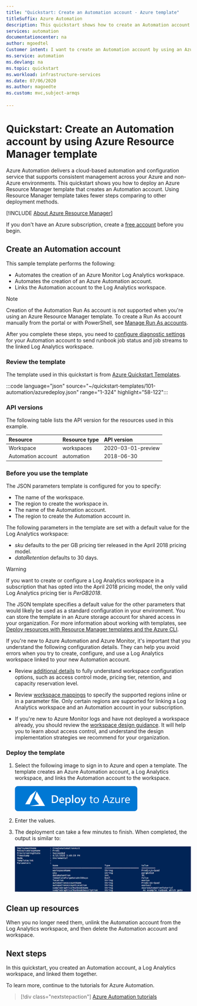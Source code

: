 ```yaml
---
title: "Quickstart: Create an Automation account - Azure template"
titleSuffix: Azure Automation
description: This quickstart shows how to create an Automation account by using the Azure Resource Manager template.
services: automation
documentationcenter: na
author: mgoedtel
Customer intent: I want to create an Automation account by using an Azure Resource Manager template so that I can automate processes with runbooks.
ms.service: automation
ms.devlang: na
ms.topic: quickstart
ms.workload: infrastructure-services
ms.date: 07/06/2020
ms.author: magoedte
ms.custom: mvc,subject-armqs

---
```


# Quickstart: Create an Automation account by using Azure Resource Manager template

Azure Automation delivers a cloud-based automation and configuration service that supports consistent management across your Azure and non-Azure environments. This quickstart shows you how to deploy an Azure Resource Manager template that creates an Automation account. Using Resource Manager template takes fewer steps comparing to other deployment methods.

[!INCLUDE [About Azure Resource Manager](../../includes/resource-manager-quickstart-introduction.md)]

If you don't have an Azure subscription, create a [free account](https://azure.microsoft.com/free/?WT.mc_id=A261C142F) before you begin.

## Create an Automation account

This sample template performs the following:

* Automates the creation of an Azure Monitor Log Analytics workspace.
* Automates the creation of an Azure Automation account.
* Links the Automation account to the Log Analytics workspace.

>[!NOTE]
>Creation of the Automation Run As account is not supported when you're using an Azure Resource Manager template. To create a Run As account manually from the portal or with PowerShell, see [Manage Run As accounts](manage-runas-account.md).

After you complete these steps, you need to [configure diagnostic settings](automation-manage-send-joblogs-log-analytics.md) for your Automation account to send runbook job status and job streams to the linked Log Analytics workspace.

### Review the template

The template used in this quickstart is from [Azure Quickstart Templates](https://raw.githubusercontent.com/Azure/azure-quickstart-templates/master/101-automation/azuredeploy.json).

:::code language="json" source="~/quickstart-templates/101-automation/azuredeploy.json" range="1-324" highlight="58-122":::

### API versions

The following table lists the API version for the resources used in this example.

| Resource | Resource type | API version |
|:---|:---|:---|
| Workspace | workspaces | 2020-03-01-preview |
| Automation account | automation | 2018-06-30 |

### Before you use the template

The JSON parameters template is configured for you to specify:

* The name of the workspace.
* The region to create the workspace in.
* The name of the Automation account.
* The region to create the Automation account in.

The following parameters in the template are set with a default value for the Log Analytics workspace:

* *sku* defaults to the per GB pricing tier released in the April 2018 pricing model.
* *dataRetention* defaults to 30 days.

>[!WARNING]
>If you want to create or configure a Log Analytics workspace in a subscription that has opted into the April 2018 pricing model, the only valid Log Analytics pricing tier is *PerGB2018*.
>

The JSON template specifies a default value for the other parameters that would likely be used as a standard configuration in your environment. You can store the template in an Azure storage account for shared access in your organization. For more information about working with templates, see [Deploy resources with Resource Manager templates and the Azure CLI](../azure-resource-manager/templates/deploy-cli.md).

If you're new to Azure Automation and Azure Monitor, it's important that you understand the following configuration details. They can help you avoid errors when you try to create, configure, and use a Log Analytics workspace linked to your new Automation account.

* Review [additional details](../azure-monitor/platform/template-workspace-configuration.md#create-a-log-analytics-workspace) to fully understand workspace configuration options, such as access control mode, pricing tier, retention, and capacity reservation level.

* Review [workspace mappings](how-to/region-mappings.md) to specify the supported regions inline or in a parameter file. Only certain regions are supported for linking a Log Analytics workspace and an Automation account in your subscription.

* If you're new to Azure Monitor logs and have not deployed a workspace already, you should review the [workspace design guidance](../azure-monitor/platform/design-logs-deployment.md). It will help you to learn about access control, and understand the design implementation strategies we recommend for your organization.

### Deploy the template

1. Select the following image to sign in to Azure and open a template. The template creates an Azure Automation account, a Log Analytics workspace, and links the Automation account to the workspace.

    [![Deploy to Azure](../media/template-deployments/deploy-to-azure.svg)](https://portal.azure.com/#create/Microsoft.Template/uri/https%3A%2F%2Fraw.githubusercontent.com%2FAzure%2Fazure-quickstart-templates%2Fmaster%2F101-automation%2Fazuredeploy.json)

2. Enter the values.

3. The deployment can take a few minutes to finish. When completed, the output is similar to:

    ![Example result when deployment is complete](media/automation-create-account-template/template-output.png)

## Clean up resources

When you no longer need them, unlink the Automation account from the Log Analytics workspace, and then delete the Automation account and workspace.

## Next steps

In this quickstart, you created an Automation account, a Log Analytics workspace, and linked them together.

To learn more, continue to the tutorials for Azure Automation.

> [!div class="nextstepaction"]
> [Azure Automation tutorials](learn/automation-tutorial-runbook-graphical.md)